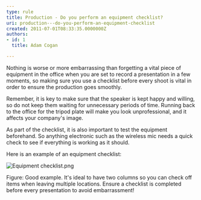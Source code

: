 ```yaml
---
type: rule
title: Production - Do you perform an equipment checklist?
uri: production---do-you-perform-an-equipment-checklist
created: 2011-07-01T08:33:35.0000000Z
authors:
- id: 1
  title: Adam Cogan

---
```


 
Nothing is worse or more embarrassing than forgetting a vital piece of equipment in the office when you are set to record a presentation in a few moments, so making sure you use a checklist before every shoot is vital in order to ensure the production goes smoothly.

Remember, it is key to make sure that the speaker is kept happy and willing, so do not keep them waiting for unnecessary periods of time. Running back to the office for the tripod plate will make you look unprofessional, and it affects your company's image.

As part of the checklist, it is also important to test the equipment beforehand. So anything electronic such as the wireless mic needs a quick check to see if everything is working as it should.

Here is an example of an equipment checklist:

![Equipment checklist.png](/DesignandPresentation/RulesToBetterVideoRecording/PublishingImages/Equipment%20checklist.png)

Figure: Good example. It's ideal to have two columns so you can check off items when leaving multiple locations.
Ensure a checklist is completed before every presentation to avoid embarrassment!
 
